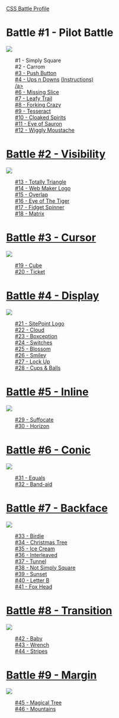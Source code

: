 <body>
 
<a href="https://cssbattle.dev/me">CSS Battle Profile</a>

<h1>Battle #1 - Pilot Battle</h1>
  <img src="https://user-images.githubusercontent.com/84593675/165557296-03e3507c-089e-4edc-ae74-d660f3620457.png">
<ul style="list-style-type:none;">
  <li>#1 - Simply Square</li>
  <li>#2 - Carrom</li>
  <li><a href="https://github.com/quinnsab/cssBattle/blob/main/%233%20-%20Push%20Button">#3 - Push Button</a></li>
  <li><a href="https://github.com/quinnsab/cssBattle/blob/main/upsNDowns">#4 - Ups n Downs</a> <a href="https://dev.to/pheeria/css-battle-4-ups-n-downs-46i5">(Instructions)</a></li>
  <li><a href="https://github.com/quinnsab/cssBattle/blob/main/acidRain>"#5 - Acid Rain>/a></li>
  <li>#6 - Missing Slice</li>
  <li>#7 - Leafy Trail</li>
  <li>#8 - Forking Crazy</li>
  <li>#9 - Tesseract</li>
  <li>#10 - Cloaked Spirits</li>
  <li>#11 - Eye of Sauron</li>
  <li>#12 - Wiggly Moustache</li>
</ul>

<h1>Battle #2 - Visibility</h1>
  <img src="https://user-images.githubusercontent.com/84593675/165557366-62307acd-4051-4424-84ad-bd1faa4abb5b.png">
<ul style="list-style-type:none;">
  <li>#13 - Totally Triangle</li>
  <li>#14 - Web Maker Logo</li>
  <li>#15 - Overlap</li>
  <li>#16 - Eye of The Tiger</li>
  <li>#17 - Fidget Spinner</li>
  <li>#18 - Matrix</li>
</ul>

<h1>Battle #3 - Cursor</h1>
  <img src="https://user-images.githubusercontent.com/84593675/165599285-ca578b30-ccb4-47d8-880c-de933dbf405a.png">

<ul style="list-style-type:none;">
  <li>#19 - Cube</li>
  <li>#20 - Ticket</li>
</ul>

<h1>Battle #4 - Display</h1>
  <img src="https://user-images.githubusercontent.com/84593675/165557531-773091ec-73bb-4b2f-a51e-8c289e419925.png">
<ul style="list-style-type:none;">
 <li>#21 - SitePoint Logo</li>
 <li>#22 - Cloud</li>
 <li>#23 - Boxception</li>
 <li>#24 - Switches</li>
 <li>#25 - Blossom</li>
 <li>#26 - Smiley</li>
 <li>#27 - Lock Up</li>
 <li>#28 - Cups & Balls</li>
</ul>

<h1>Battle #5 - Inline</h1>
  <img src="https://user-images.githubusercontent.com/84593675/165599364-735aeaf8-60ef-4ccd-93b9-f89967aee680.png">

<ul style="list-style-type:none;">
  <li>#29 - Suffocate</li>
  <li>#30 - Horizon</li>
</ul>

<h1>Battle #6 - Conic</h1>
  <img src="https://user-images.githubusercontent.com/84593675/165599435-be1f77a2-d7e2-4909-a6ac-01da49e4a3b0.png">
<ul style="list-style-type:none;">
  <li>#31 - Equals</li>
  <li>#32 - Band-aid</li>
</ul>

<h1>Battle #7 - Backface</h1>
  <img src="https://user-images.githubusercontent.com/84593675/165581699-99ea82a2-adb9-4b75-9250-d318385b2fe7.png">
<ul style="list-style-type:none;">
  <li>#33 - Birdie</li>
  <li>#34 - Christmas Tree</li>
  <li>#35 - Ice Cream</li>
  <li>#36 - Interleaved</li>
  <li>#37 - Tunnel</li>
  <li>#38 - Not Simply Square</li>
  <li>#39 - Sunset</li>
  <li>#40 - Letter B</li>
  <li>#41 - Fox Head</li>
</ul>

<h1>Battle #8 - Transition</h1>
  <img src="https://user-images.githubusercontent.com/84593675/165599493-b79f9dff-b558-4579-afb7-50dec765b96a.png">

<ul style="list-style-type:none;">
  <li>#42 - Baby</li>
  <li>#43 - Wrench</li>
  <li>#44 - Stripes</li>
</ul>


 <h1>Battle #9 - Margin</h1>
  <img src="https://user-images.githubusercontent.com/84593675/165599849-4eb3887b-25f4-4d79-b4f3-8b0fcbb0a17b.png">

<ul style="list-style-type:none;">
  <li>#45 - Magical Tree</li>
  <li>#46 - Mountains</li>
</ul>



</body>
